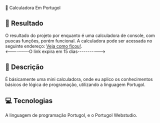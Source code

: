 🚀 Calculadora Em Portugol

## 🔗 Resultado

O resultado do projeto por enquanto é uma calculadora de console, com puocas funções, porém funcional.
A calculadora pode ser acessada no seguinte endereço: [Veja como ficou!](https://dgadelha.github.io/Portugol-Webstudio/#share=5zhjie7).
<br> <---------O link expira em 15 dias----------->

## 📝 Descrição

É básicamente uma mini calculadora, onde eu aplico os conhecimentos básicos de lógica de programação, utilizando a linguagem Portugol.

## 💻 Tecnologias

A linguagem de programação Portugol, e o Portugol Webstudio.

